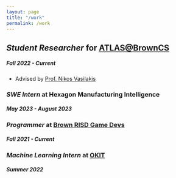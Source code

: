 ```yaml
---
layout: page
title: "/work"
permalink: /work
---
```

## *Student Researcher* for [ATLAS@BrownCS](https://atlas.cs.brown.edu/)
##### Fall 2022 - Current
- Advised by [Prof. Nikos Vasilakis](http://nikos.vasilak.is/)

### *SWE Intern* at Hexagon Manufacturing Intelligence
##### May 2023 - August 2023

### *Programmer* at [Brown RISD Game Devs](https://brownrisdgames.itch.io/)
##### Fall 2021 - Current

### *Machine Learning Intern* at [OKIT](https://okit.co/)
##### Summer 2022

